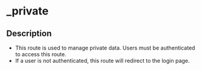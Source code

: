 # \_private

## Description

-  This route is used to manage private data. Users must be authenticated to access this route.
-  If a user is not authenticated, this route will redirect to the login page.
